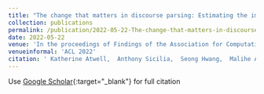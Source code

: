 ```yaml
---
title: "The change that matters in discourse parsing: Estimating the impact of domain shift on parser error"
collection: publications
permalink: /publication/2022-05-22-The-change-that-matters-in-discourse-parsing-Estimating-the-impact-of-domain-shift-on-parser-error
date: 2022-05-22
venue: 'In the proceedings of Findings of the Association for Computational Linguistics: ACL 2022'
venueinformal: 'ACL 2022'
citation: ' Katherine Atwell,  Anthony Sicilia,  Seong Hwang,  Malihe Alikhani, &quot;The change that matters in discourse parsing: Estimating the impact of domain shift on parser error.&quot; In the proceedings of Findings of the Association for Computational Linguistics: ACL 2022, 2022.'
---
```

Use [Google Scholar](https://scholar.google.com/scholar?q=The+change+that+matters+in+discourse+parsing:+Estimating+the+impact+of+domain+shift+on+parser+error){:target="_blank"} for full citation